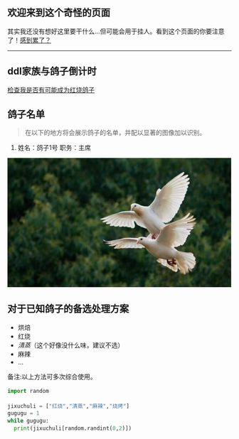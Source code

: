 ## 欢迎来到这个奇怪的页面

其实我还没有想好这里要干什么...但可能会用于挂人。看到这个页面的你要注意了！[感到累了？](https://yangjibruce.github.io/ball/release/)

* * *

## ddl家族与鸽子倒计时
[检查我是否有可能成为红烧鸽子](https://yangjibruce.github.io/ddl/)

## 鸽子名单

> 在以下的地方将会展示鸽子的名单，并配以显著的图像加以识别。

1. 姓名：鸽子1号 职务：主席

![Dove1](dove1.jpg)

## 对于已知鸽子的备选处理方案

- 烘焙
- 红烧
- _清蒸_（这个好像没什么味，建议不选）
- 麻辣
- ...

备注:以上方法可多次综合使用。

```python
import random

jixuchuli = ["红烧","清蒸","麻辣","烧烤"]
gugugu = 1
while gugugu:
  print(jixuchuli[random.randint(0,2)])
```
